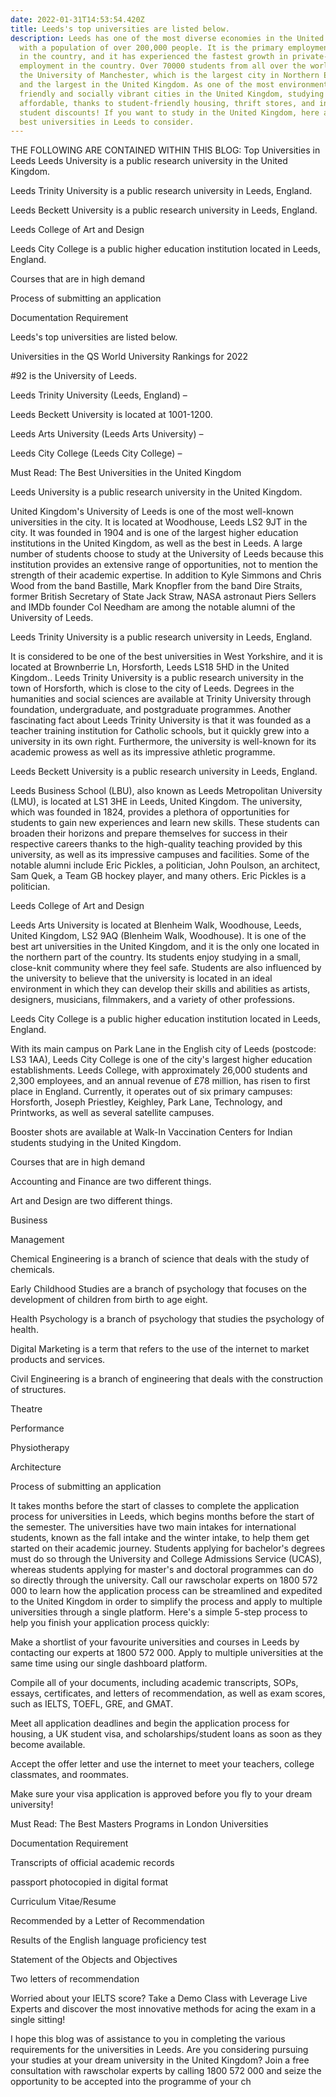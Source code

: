 ```yaml
---
date: 2022-01-31T14:53:54.420Z
title: Leeds's top universities are listed below.
description: Leeds has one of the most diverse economies in the United Kingdom,
  with a population of over 200,000 people. It is the primary employment centre
  in the country, and it has experienced the fastest growth in private-sector
  employment in the country. Over 70000 students from all over the world attend
  the University of Manchester, which is the largest city in Northern England
  and the largest in the United Kingdom. As one of the most environmentally
  friendly and socially vibrant cities in the United Kingdom, studying here is
  affordable, thanks to student-friendly housing, thrift stores, and incredible
  student discounts! If you want to study in the United Kingdom, here are the
  best universities in Leeds to consider.
---
```

THE FOLLOWING ARE CONTAINED WITHIN THIS BLOG: Top Universities in Leeds
Leeds University is a public research university in the United Kingdom.

Leeds Trinity University is a public research university in Leeds, England.

Leeds Beckett University is a public research university in Leeds, England.

Leeds College of Art and Design

Leeds City College is a public higher education institution located in Leeds, England.

Courses that are in high demand

Process of submitting an application

Documentation Requirement

Leeds's top universities are listed below.

Universities in the QS World University Rankings for 2022

\#92 is the University of Leeds.

Leeds Trinity University (Leeds, England) –

Leeds Beckett University is located at 1001-1200.

Leeds Arts University (Leeds Arts University) –

Leeds City College (Leeds City College) –

Must Read: The Best Universities in the United Kingdom

Leeds University is a public research university in the United Kingdom.

United Kingdom's University of Leeds is one of the most well-known universities in the city. It is located at Woodhouse, Leeds LS2 9JT in the city. It was founded in 1904 and is one of the largest higher education institutions in the United Kingdom, as well as the best in Leeds. A large number of students choose to study at the University of Leeds because this institution provides an extensive range of opportunities, not to mention the strength of their academic expertise. In addition to Kyle Simmons and Chris Wood from the band Bastille, Mark Knopfler from the band Dire Straits, former British Secretary of State Jack Straw, NASA astronaut Piers Sellers and IMDb founder Col Needham are among the notable alumni of the University of Leeds.

Leeds Trinity University is a public research university in Leeds, England.

It is considered to be one of the best universities in West Yorkshire, and it is located at Brownberrie Ln, Horsforth, Leeds LS18 5HD in the United Kingdom.. Leeds Trinity University is a public research university in the town of Horsforth, which is close to the city of Leeds. Degrees in the humanities and social sciences are available at Trinity University through foundation, undergraduate, and postgraduate programmes. Another fascinating fact about Leeds Trinity University is that it was founded as a teacher training institution for Catholic schools, but it quickly grew into a university in its own right. Furthermore, the university is well-known for its academic prowess as well as its impressive athletic programme.

Leeds Beckett University is a public research university in Leeds, England.

Leeds Business School (LBU), also known as Leeds Metropolitan University (LMU), is located at LS1 3HE in Leeds, United Kingdom. The university, which was founded in 1824, provides a plethora of opportunities for students to gain new experiences and learn new skills. These students can broaden their horizons and prepare themselves for success in their respective careers thanks to the high-quality teaching provided by this university, as well as its impressive campuses and facilities. Some of the notable alumni include Eric Pickles, a politician, John Poulson, an architect, Sam Quek, a Team GB hockey player, and many others. Eric Pickles is a politician.

Leeds College of Art and Design

Leeds Arts University is located at Blenheim Walk, Woodhouse, Leeds, United Kingdom, LS2 9AQ (Blenheim Walk, Woodhouse). It is one of the best art universities in the United Kingdom, and it is the only one located in the northern part of the country. Its students enjoy studying in a small, close-knit community where they feel safe. Students are also influenced by the university to believe that the university is located in an ideal environment in which they can develop their skills and abilities as artists, designers, musicians, filmmakers, and a variety of other professions.

Leeds City College is a public higher education institution located in Leeds, England.

With its main campus on Park Lane in the English city of Leeds (postcode: LS3 1AA), Leeds City College is one of the city's largest higher education establishments. Leeds College, with approximately 26,000 students and 2,300 employees, and an annual revenue of £78 million, has risen to first place in England. Currently, it operates out of six primary campuses: Horsforth, Joseph Priestley, Keighley, Park Lane, Technology, and Printworks, as well as several satellite campuses.

Booster shots are available at Walk-In Vaccination Centers for Indian students studying in the United Kingdom.

Courses that are in high demand

Accounting and Finance are two different things.

Art and Design are two different things.

Business

Management

Chemical Engineering is a branch of science that deals with the study of chemicals.

Early Childhood Studies are a branch of psychology that focuses on the development of children from birth to age eight.

Health Psychology is a branch of psychology that studies the psychology of health.

Digital Marketing is a term that refers to the use of the internet to market products and services.

Civil Engineering is a branch of engineering that deals with the construction of structures.

Theatre

Performance

Physiotherapy

Architecture

Process of submitting an application

It takes months before the start of classes to complete the application process for universities in Leeds, which begins months before the start of the semester. The universities have two main intakes for international students, known as the fall intake and the winter intake, to help them get started on their academic journey. Students applying for bachelor's degrees must do so through the University and College Admissions Service (UCAS), whereas students applying for master's and doctoral programmes can do so directly through the university. Call our rawscholar experts on 1800 572 000 to learn how the application process can be streamlined and expedited to the United Kingdom in order to simplify the process and apply to multiple universities through a single platform. Here's a simple 5-step process to help you finish your application process quickly:

Make a shortlist of your favourite universities and courses in Leeds by contacting our experts at 1800 572 000. Apply to multiple universities at the same time using our single dashboard platform.

Compile all of your documents, including academic transcripts, SOPs, essays, certificates, and letters of recommendation, as well as exam scores, such as IELTS, TOEFL, GRE, and GMAT.

Meet all application deadlines and begin the application process for housing, a UK student visa, and scholarships/student loans as soon as they become available.

Accept the offer letter and use the internet to meet your teachers, college classmates, and roommates.

Make sure your visa application is approved before you fly to your dream university!

Must Read: The Best Masters Programs in London Universities

Documentation Requirement

Transcripts of official academic records

passport photocopied in digital format

Curriculum Vitae/Resume

Recommended by a Letter of Recommendation

Results of the English language proficiency test

Statement of the Objects and Objectives

Two letters of recommendation

Worried about your IELTS score? Take a Demo Class with Leverage Live Experts and discover the most innovative methods for acing the exam in a single sitting!

I hope this blog was of assistance to you in completing the various requirements for the universities in Leeds. Are you considering pursuing your studies at your dream university in the United Kingdom? Join a free consultation with rawscholar experts by calling 1800 572 000 and seize the opportunity to be accepted into the programme of your ch